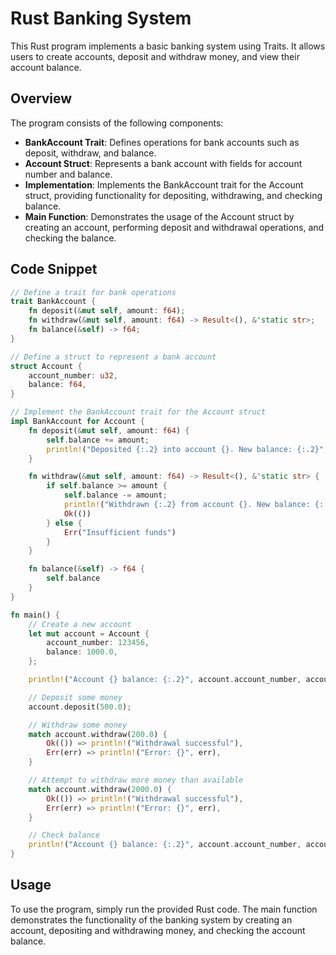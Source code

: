 # Rust Banking System

This Rust program implements a basic banking system using Traits. It allows users to create accounts, deposit and withdraw money, and view their account balance.

## Overview

The program consists of the following components:

- **BankAccount Trait**: Defines operations for bank accounts such as deposit, withdraw, and balance.
- **Account Struct**: Represents a bank account with fields for account number and balance.
- **Implementation**: Implements the BankAccount trait for the Account struct, providing functionality for depositing, withdrawing, and checking balance.
- **Main Function**: Demonstrates the usage of the Account struct by creating an account, performing deposit and withdrawal operations, and checking the balance.

## Code Snippet

```rust
// Define a trait for bank operations
trait BankAccount {
    fn deposit(&mut self, amount: f64);
    fn withdraw(&mut self, amount: f64) -> Result<(), &'static str>;
    fn balance(&self) -> f64;
}

// Define a struct to represent a bank account
struct Account {
    account_number: u32,
    balance: f64,
}

// Implement the BankAccount trait for the Account struct
impl BankAccount for Account {
    fn deposit(&mut self, amount: f64) {
        self.balance += amount;
        println!("Deposited {:.2} into account {}. New balance: {:.2}", amount, self.account_number, self.balance);
    }

    fn withdraw(&mut self, amount: f64) -> Result<(), &'static str> {
        if self.balance >= amount {
            self.balance -= amount;
            println!("Withdrawn {:.2} from account {}. New balance: {:.2}", amount, self.account_number, self.balance);
            Ok(())
        } else {
            Err("Insufficient funds")
        }
    }

    fn balance(&self) -> f64 {
        self.balance
    }
}

fn main() {
    // Create a new account
    let mut account = Account {
        account_number: 123456,
        balance: 1000.0,
    };

    println!("Account {} balance: {:.2}", account.account_number, account.balance());

    // Deposit some money
    account.deposit(500.0);

    // Withdraw some money
    match account.withdraw(200.0) {
        Ok(()) => println!("Withdrawal successful"),
        Err(err) => println!("Error: {}", err),
    }

    // Attempt to withdraw more money than available
    match account.withdraw(2000.0) {
        Ok(()) => println!("Withdrawal successful"),
        Err(err) => println!("Error: {}", err),
    }

    // Check balance
    println!("Account {} balance: {:.2}", account.account_number, account.balance());
}
```

## Usage

To use the program, simply run the provided Rust code. The main function demonstrates the functionality of the banking system by creating an account, depositing and withdrawing money, and checking the account balance.
